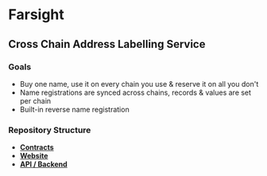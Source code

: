# Farsight
## Cross Chain Address Labelling Service

### Goals
- Buy one name, use it on every chain you use & reserve it on all you don't
- Name registrations are synced across chains, records & values are set per chain
- Built-in reverse name registration

### Repository Structure
- [**Contracts**](https://github.com/Farsight-Tracking/Farsight-Contracts)
- [**Website**](https://github.com/Farsight-Tracking/farsight-web)
- [**API / Backend**](https://github.com/Farsight-Tracking/Farsight-Core)
